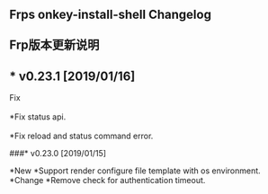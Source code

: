 Frps onkey-install-shell Changelog<br>  
Frp版本更新说明
---------------------------------------

 ## * v0.23.1 [2019/01/16]
 Fix<br>  
  *Fix status api.<br>  
  *Fix reload and status command error.

###* v0.23.0 [2019/01/15]

 *New
  *Support render configure file template with os environment.
 *Change
  *Remove check for authentication timeout.
